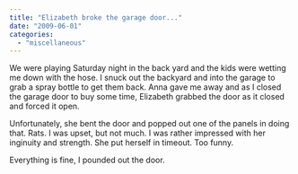 ```yaml
---
title: "Elizabeth broke the garage door..."
date: "2009-06-01"
categories: 
  - "miscellaneous"
---
```


We were playing Saturday night in the back yard and the kids were wetting me down with the hose. I snuck out the backyard and into the garage to grab a spray bottle to get them back. Anna gave me away and as I closed the garage door to buy some time, Elizabeth grabbed the door as it closed and forced it open.

Unfortunately, she bent the door and popped out one of the panels in doing that. Rats. I was upset, but not much. I was rather impressed with her inginuity and strength. She put herself in timeout. Too funny.

Everything is fine, I pounded out the door.
